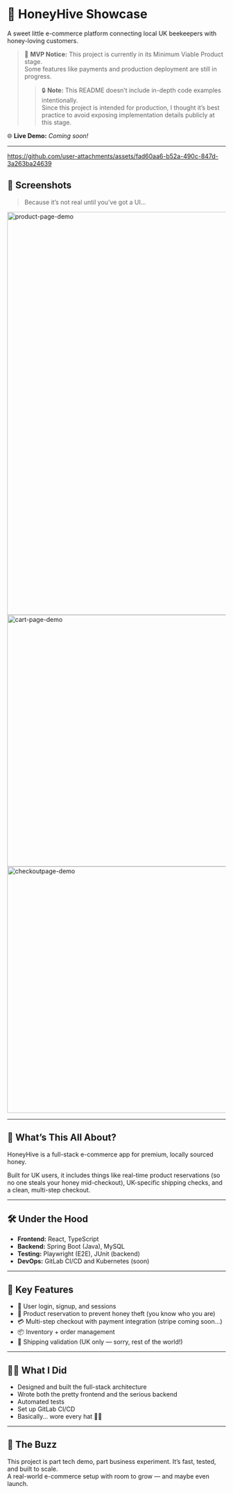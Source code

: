 # 🍯 HoneyHive Showcase  
A sweet little e-commerce platform connecting local UK beekeepers with honey-loving customers.

> 🚧 **MVP Notice:** This project is currently in its Minimum Viable Product stage.  
> Some features like payments and production deployment are still in progress.
>
> > 🔒 **Note:** This README doesn’t include in-depth code examples intentionally.  
> Since this project is intended for production, I thought it’s best practice to avoid exposing implementation details publicly at this stage.

🌐 **Live Demo:** _Coming soon!_

---

https://github.com/user-attachments/assets/fad60aa6-b52a-490c-847d-3a263ba24639



## 📸 Screenshots

> Because it’s not real until you’ve got a UI...
 
<img width="929" alt="product-page-demo" src="https://github.com/user-attachments/assets/ab1eb564-28be-4482-8701-ccd5034f316e" />
<img width="580" alt="cart-page-demo" src="https://github.com/user-attachments/assets/0865936c-b25c-4704-b6fa-2c12ab744a12" />
<img width="568" alt="checkoutpage-demo" src="https://github.com/user-attachments/assets/b092b056-2799-4d00-81d5-7a631a93e3af" />



---

## 📝 What’s This All About?

HoneyHive is a full-stack e-commerce app for premium, locally sourced honey.

Built for UK users, it includes things like real-time product reservations (so no one steals your honey mid-checkout), UK-specific shipping checks, and a clean, multi-step checkout.

---

## 🛠 Under the Hood

- **Frontend:** React, TypeScript  
- **Backend:** Spring Boot (Java), MySQL  
- **Testing:** Playwright (E2E), JUnit (backend)  
- **DevOps:** GitLab CI/CD and Kubernetes (soon)

---

## 🚀 Key Features

- 🔐 User login, signup, and sessions
- 🐝 Product reservation to prevent honey theft (you know who you are)
- 💳 Multi-step checkout with payment integration (stripe coming soon...)
- 📦 Inventory + order management
- 📮 Shipping validation (UK only — sorry, rest of the world!)

---

## 👨‍💻 What I Did

- Designed and built the full-stack architecture
- Wrote both the pretty frontend and the serious backend
- Automated tests
- Set up GitLab CI/CD
- Basically... wore every hat 🧢🐝

---

## 🐝 The Buzz

This project is part tech demo, part business experiment. It’s fast, tested, and built to scale.  
A real-world e-commerce setup with room to grow — and maybe even launch.


